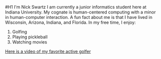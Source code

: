 #H1 
I'm Nick Swartz
I am currently a junior informatics student here at Indiana University. My cognate is human-centered computing with a minor in human-computer interaction. A fun fact about me is that I have lived in Wisconsin, Arizona, Indiana, and Florida.
In my free time, I enjoy:
1. Golfing
2. Playing pickleball
3. Watching movies

[Here is a video of my favorite active golfer](https://www.youtube.com/watch?v=LrsONIBo-Bs&t=347s)
